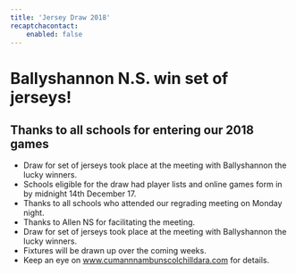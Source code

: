 ```yaml
---
title: 'Jersey Draw 2018'
recaptchacontact:
    enabled: false
---
```


# Ballyshannon N.S. win set of jerseys! #
## Thanks to all schools for entering our 2018 games ##

* Draw for set of jerseys took place at the meeting with Ballyshannon the lucky winners.
* Schools eligible for the draw had player lists and online games form in by midnight 14th December 17.
* Thanks to all schools who attended our regrading meeting on Monday night. 
* Thanks to Allen NS for facilitating the meeting.
* Draw for set of jerseys took place at the meeting with Ballyshannon the lucky winners.
* Fixtures will be drawn up over the coming weeks.
* Keep an eye on www.cumannnambunscolchilldara.com for details.
